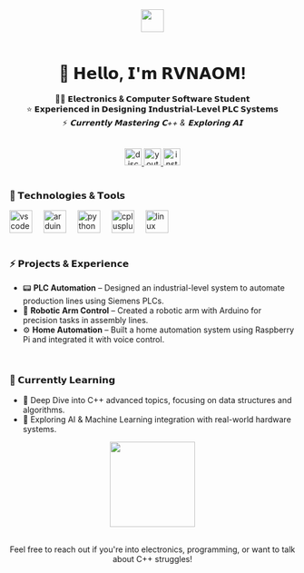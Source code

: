 <div align="center">
  <img height="40" src="https://media1.tenor.com/m/hBwkISiqNI0AAAAC/shura-hiwa-lamer.gif" />
</div>

<br clear="both">

<h1 align="center">🍅 𝗛𝗲𝗹𝗹𝗼, 𝗜'𝗺 𝗥𝗩𝗡𝗔𝗢𝗠!</h1>

<p align="center">
  👨‍🎓 <strong>𝗘𝗹𝗲𝗰𝘁𝗿𝗼𝗻𝗶𝗰𝘀 & 𝗖𝗼𝗺𝗽𝘂𝘁𝗲𝗿 𝗦𝗼𝗳𝘁𝘄𝗮𝗿𝗲 𝗦𝘁𝘂𝗱𝗲𝗻𝘁</strong><br>
  ⭐ <strong>𝗘𝘅𝗽𝗲𝗿𝗶𝗲𝗻𝗰𝗲𝗱 𝗶𝗻 𝗗𝗲𝘀𝗶𝗴𝗻𝗶𝗻𝗴 𝗜𝗻𝗱𝘂𝘀𝘁𝗿𝗶𝗮𝗹-𝗟𝗲𝘃𝗲𝗹 𝗣𝗟𝗖 𝗦𝘆𝘀𝘁𝗲𝗺𝘀</strong><br>
  ⚡ <em>𝗖𝘂𝗿𝗿𝗲𝗻𝘁𝗹𝘆 𝗠𝗮𝘀𝘁𝗲𝗿𝗶𝗻𝗴 𝗖++ & 𝗘𝘅𝗽𝗹𝗼𝗿𝗶𝗻𝗴 𝗔𝗜</em>
</p>

<br clear="both">

<div align="center">
  <a href="https://discordapp.com/users/654654363779989514" target="_blank">
    <img src="https://img.shields.io/static/v1?message=Discord&logo=discord&label=&color=7289DA&logoColor=white&labelColor=&style=for-the-badge" height="30" alt="discord logo" />
  </a>
  <a href="https://www.youtube.com/@rvnaom" target="_blank">
    <img src="https://img.shields.io/static/v1?message=YouTube&logo=youtube&label=&color=FF0000&logoColor=white&labelColor=&style=for-the-badge" height="30" alt="youtube logo" />
  </a>
  <a href="https://www.instagram.com/rvnaom/" target="_blank">
    <img src="https://img.shields.io/static/v1?message=Instagram&logo=instagram&label=&color=E4405F&logoColor=white&labelColor=&style=for-the-badge" height="30" alt="instagram logo" />
  </a>
</div>

<br clear="both">

<h3 align="left">🧰 𝗧𝗲𝗰𝗵𝗻𝗼𝗹𝗼𝗴𝗶𝗲𝘀 & 𝗧𝗼𝗼𝗹𝘀</h3>

<div align="left">
  <img src="https://cdn.jsdelivr.net/gh/devicons/devicon/icons/vscode/vscode-original.svg" height="40" alt="vscode logo" />
  <img width="12" />
  <img src="https://cdn.jsdelivr.net/gh/devicons/devicon/icons/arduino/arduino-original.svg" height="40" alt="arduino logo" />
  <img width="12" />
  <img src="https://cdn.jsdelivr.net/gh/devicons/devicon/icons/python/python-original.svg" height="40" alt="python logo" />
  <img width="12" />
  <img src="https://cdn.jsdelivr.net/gh/devicons/devicon/icons/cplusplus/cplusplus-original.svg" height="40" alt="cplusplus logo" />
  <img width="12" />
  <img src="https://cdn.jsdelivr.net/gh/devicons/devicon/icons/linux/linux-original.svg" height="40" alt="linux logo" />
</div>

<br clear="both">

<h3 align="left">⚡ 𝗣𝗿𝗼𝗷𝗲𝗰𝘁𝘀 & 𝗘𝘅𝗽𝗲𝗿𝗶𝗲𝗻𝗰𝗲</h3>

<ul>
  <li>📟 <strong>PLC Automation</strong> – Designed an industrial-level system to automate production lines using Siemens PLCs.</li>
  <li>🔧 <strong>Robotic Arm Control</strong> – Created a robotic arm with Arduino for precision tasks in assembly lines.</li>
  <li>⚙️ <strong>Home Automation</strong> – Built a home automation system using Raspberry Pi and integrated it with voice control.</li>
</ul>

<br clear="both">

<h3 align="left">🚀 𝗖𝘂𝗿𝗿𝗲𝗻𝘁𝗹𝘆 𝗟𝗲𝗮𝗿𝗻𝗶𝗻𝗴</h3>

<ul>
  <li>🧠 Deep Dive into C++ advanced topics, focusing on data structures and algorithms.</li>
  <li>🤖 Exploring AI & Machine Learning integration with real-world hardware systems.</li>
</ul>

<div align="center">
  <img height="150" src="https://media1.tenor.com/m/1JHU1Q0mUlcAAAAd/he-was-forced-cpp.gif" />
</div>

<br clear="both">

<p align="center">Feel free to reach out if you're into electronics, programming, or want to talk about C++ struggles!</p>
